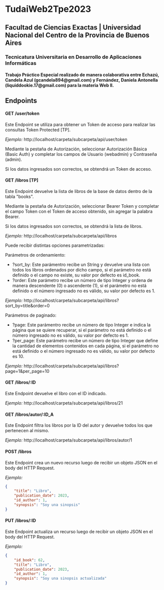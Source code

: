 <h1>TudaiWeb2Tpe2023</h1>

<h2>Facultad de Ciencias Exactas | Universidad Nacional del Centro de la Provincia de Buenos Aires</h2>

<h3>Tecnicatura Universitaria en Desarrollo de Aplicaciones Informáticas</h3>

<h4>Trabajo Práctico Especial realizado de manera colaborativa entre Echazú, Candela Azul (gcandela894@gmail.com) y Fernández, Daniela Antonella (liquiddookie.17@gmail.com) para la materia Web II.</h4>

<h2>Endpoints</h4>

<h4>GET /user/token</h4>
<p>Este Endpoint se utiliza para obtener un Token de acceso para realizar las consultas Token Protected [TP].</p>

*Ejemplo:* http://localhost/carpeta/subcarpeta/api/user/token

<p>Mediante la pestaña de Autorización, seleccionar Autorización Básica (Basic Auth) y completar los campos de Usuario (webadmin) y Contraseña (admin).</p>

<p>Si los datos ingresados son correctos, se obtendrá un Token de acceso.</p>

<h4>GET /libros [TP]</h4>
<p>Este Endpoint devuelve la lista de libros de la base de datos dentro de la tabla "books".</p>

<p>Mediante la pestaña de Autorización, seleccionar Bearer Token y completar el campo Token con el Token de acceso obtenido, sin agregar la palabra Bearer.</p>

<p>Si los datos ingresados son correctos, se obtendrá la lista de libros.</p>

*Ejemplo:* http://localhost/carpeta/subcarpeta/api/libros

<p>Puede recibir distintas opciones parametrizadas:</p>

<p>Parámetros de ordenamiento:</p>
<ul>
  <li>?sort_by: Este parámentro recibe un String y devuelve una lista con todos los libros ordenados por dicho campo, si el parámetro no está definido o el campo no existe, su valor por defecto es id_book.</li>
  <li>?order: Este parámetro recibe un número de tipo Integer y ordena de manera descendente (0) o ascendente (1), si el parámetro no está definido o el número ingresado no es válido, su valor por defecto es 1.</li>
</ul>

*Ejemplo:* http://localhost/carpeta/subcarpeta/api/libros?sort_by=title&order=0

<p>Parámetros de paginado:</p>
<ul>
  <li>?page: Este parámentro recibe un número de tipo Integer e indica la página que se quiere recuperar, si el parámetro no está definido o el número ingresado no es válido, su valor por defecto es 1.</li>
  <li>?per_page: Este parámetro recibe un número de tipo Integer que define la cantidad de elementos contenidos en cada página, si el parámetro no está definido o el número ingresado no es válido, su valor por defecto es 10.
</ul>

*Ejemplo:* http://localhost/carpeta/subcarpeta/api/libros?page=1&per_page=10

<h4>GET /libros/:ID</h4>
<p>Este Endpoint devuelve el libro con el ID indicado.</p>

*Ejemplo:* http://localhost/carpeta/subcarpeta/api/libros/21

<h4>GET /libros/autor/:ID_A</h4>
<p>Este Endpoint filtra los libros por la ID del autor y devuelve todos los que pertenecen al mismo.</p>

*Ejemplo:* http://localhost/carpeta/subcarpeta/api/libros/autor/1


<h4>POST /libros</h4>
<p>Este Endpoint crea un nuevo recurso luego de recibir un objeto JSON en el body del HTTP Request.</p>

*Ejemplo:*

```json
{
    "title": "Libro",
    "publication_date": 2023,
    "id_author": 1,
    "synopsis": "Soy una sinopsis"
}
```

<h4>PUT /libros/:ID</h4>
<p>Este Endpoint actualiza un recurso luego de recibir un objeto JSON en el body del HTTP Request.</p>

*Ejemplo:*

```json
{
    "id_book": 62,
    "title": "Libro",
    "publication_date": 2023,
    "id_author": 1,
    "synopsis": "Soy una sinopsis actualizada"
}
```
